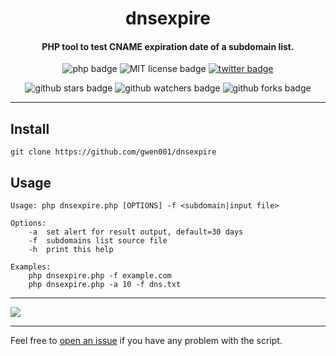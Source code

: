 <h1 align="center">dnsexpire</h1>

<h4 align="center">PHP tool to test CNAME expiration date of a subdomain list.</h4>

<p align="center">
    <img src="https://img.shields.io/badge/php-%3E=5.5-blue" alt="php badge">
    <img src="https://img.shields.io/badge/license-MIT-green" alt="MIT license badge">
    <a href="https://twitter.com/intent/tweet?text=https%3a%2f%2fgithub.com%2fgwen001%2fdnsexpire%2f" target="_blank"><img src="https://img.shields.io/twitter/url?style=social&url=https%3A%2F%2Fgithub.com%2Fgwen001%2Fdnsexpire" alt="twitter badge"></a>
</p>

<p align="center">
    <img src="https://img.shields.io/github/stars/gwen001/dnsexpire?style=social" alt="github stars badge">
    <img src="https://img.shields.io/github/watchers/gwen001/dnsexpire?style=social" alt="github watchers badge">
    <img src="https://img.shields.io/github/forks/gwen001/dnsexpire?style=social" alt="github forks badge">
</p>

---

## Install

```
git clone https://github.com/gwen001/dnsexpire
```

## Usage

```
Usage: php dnsexpire.php [OPTIONS] -f <subdomain|input file>

Options:
	-a	set alert for result output, default=30 days
	-f	subdomains list source file
	-h	print this help

Examples:
	php dnsexpire.php -f example.com
	php dnsexpire.php -a 10 -f dns.txt
```

---

<img src="https://raw.githubusercontent.com/gwen001/dnsexpire/master/preview.png" />

---

Feel free to [open an issue](/../../issues/) if you have any problem with the script.  

